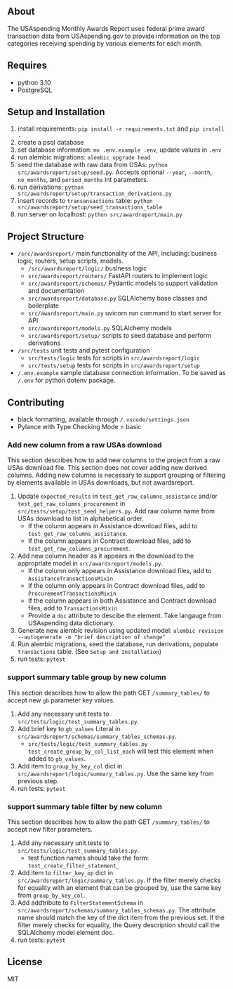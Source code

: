 ## About
The USAspending Monthly Awards Report uses federal prime award transaction data
from USAspending.gov to provide information on the top categories receiving
spending by various elements for each month.


## Requires
- python 3.10
- PostgreSQL

## Setup and Installation
1. install requirements: `pip install -r requirements.txt` and `pip install .`
2. create a psql database
3. set database information: `mv .env.example .env`, update values in `.env`
4. run alembic migrations: `alembic upgrade head`
5. seed the database with raw data from USAs: `python src/awardsreport/setup/seed.py`. Accepts optional
`--year`, `--month`, `no_months`, and `period_months` int parameters.
6. run derivations: `python src/awardsreport/setup/transaction_derivations.py`
7. insert records to `transansactions` table: `python src/awardsreport/setup/seed_transactions_table`
8. run server on localhost: `python src/awardreport/main.py`


## Project Structure
- `/src/awardsreport/` main functionality of the API, including: business logic,
routers, setup scripts, models.
  - `/src/awardsreport/logic/` business logic
  - `src/awardsreport/routers/` FastAPI routers to implement logic
  - `src/awardsreport/schemas/` Pydantic models to support validation and
  documentation
  - `src/awardsreport/database.py` SQLAlchemy base classes and boilerplate
  - `src/awardsreport/main.py` uvicorn run command to start server for API
  - `src/awardsreport/models.py` SQLAlchemy models
  - `src/awardsreport/setup/` scripts to seed database and perform derivations
- `/src/tests` unit tests and pytest configuration
  - `src/tests/logic` tests for scripts in `src/awardsreport/logic`
  - `src/tests/setup` tests for scripts in `src/awardsreport/setup`
- `/.env.example` sample database connection information. To be saved as `/.env`
for python dotenv package.


## Contributing
- black formatting, available through `/.vscode/settings.json`
- Pylance with Type Checking Mode = basic
### Add new column from a raw USAs download
This section describes how to add new columns to the project from a raw USAs
download file. This section does not cover adding new derived columns. Adding
new columns is necessary to support grouping or filtering by elements available
in USAs downloads, but not awardsreport.

1. Update `expected_results` in `test_get_raw_columns_assistance` and/or
`test_get_raw_columns_procurement` in `src/tests/setup/test_seed_helpers.py`.
Add raw column name from USAs download to list in alphabetical order.
    - If the column appears in Assistance download files, add to
    `test_get_raw_columns_assistance`.
    - If the column appears in Contract download files, add to
    `test_get_raw_columns_procurement`.
2. Add new column header as it appears in the download to the appropriate model
in `src/awardsreport/models.py`. 
    - If the column only appears in Assistance download files, add to
    `AssistanceTransactionsMixin`
    - If the column only appears in Contract download files, add to
    `ProcurementTransactionsMixin`
    - If the column appears in both Assistance and Contract download files, add
    to `TransactionsMixin`
    - Provide a `doc` attribute to descibe the element. Take langauge from
    USAspending data dictionary.
3. Generate new alembic revision using updated model: `alembic revision --autogenerate -m "brief description of change"`
4. Run alembic migrations, seed the database, run derivations, populate
`transactions` table. (See `Setup and Installation`)
5. run tests: `pytest`
### support summary table group by new column
This section describes how to allow the path GET `/summary_tables/` to accept
new `gb` parameter key values.
1. Add any necessary unit tests to `src/tests/logic/test_summary_tables.py`.
2. Add brief key to `gb_values` Literal in
`src/awardsreport/schemas/summary_tables_schemas.py`.
    - `src/tests/logic/test_summary_tables.py test_create_group_by_col_list_each` 
    will test this element when added to `gb_values`.
3. Add item to `group_by_key_col` dict in
`src/awardsreport/logic/summary_tables.py`. Use the same key from previous step.
4. run tests: `pytest`
### support summary table filter by new column
This section describes how to allow the path GET `/summary_tables/` to accept
new filter parameters.
1. Add any necessary unit tests to `src/tests/logic/test_summary_tables.py`.
    - test function names should take the form: `test_create_filter_statement_`
2. Add item to `filter_key_op` dict in
`src/awardsreport/logic/summary_tables.py`. If the filter merely checks for
equality with an element that can be grouped by, use the same key from
`group_by_key_col`.
3. Add addtribute to `FilterStatementSchema` in
`src/awardsreport/schemas/summary_tables_schemas.py`. The attribute name should
match the key of the dict item from the previous set. If the filter merely
checks for equality, the Query description should call the SQLAlchemy model
element doc.
4. run tests: `pytest`


## License
MIT